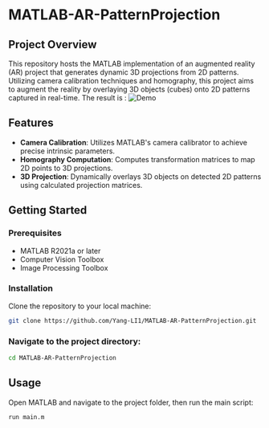# MATLAB-AR-PatternProjection

## Project Overview
This repository hosts the MATLAB implementation of an augmented reality (AR) project that generates dynamic 3D projections from 2D patterns. Utilizing camera calibration techniques and homography, this project aims to augment the reality by overlaying 3D objects (cubes) onto 2D patterns captured in real-time.
The result is :
![Demo](result.gif)

## Features
- **Camera Calibration**: Utilizes MATLAB's camera calibrator to achieve precise intrinsic parameters.
- **Homography Computation**: Computes transformation matrices to map 2D points to 3D projections.
- **3D Projection**: Dynamically overlays 3D objects on detected 2D patterns using calculated projection matrices.

## Getting Started

### Prerequisites
- MATLAB R2021a or later
- Computer Vision Toolbox
- Image Processing Toolbox

### Installation
Clone the repository to your local machine:
```bash
git clone https://github.com/Yang-LI1/MATLAB-AR-PatternProjection.git
```
### Navigate to the project directory:
```bash
cd MATLAB-AR-PatternProjection
```

## Usage
Open MATLAB and navigate to the project folder, then run the main script:
```bash
run main.m
```

